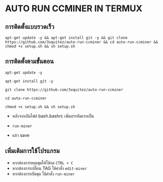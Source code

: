 # AUTO RUN CCMINER IN TERMUX

## การติดตั้งแบบรวดเร็ว
```
apt-get update -y && apt-get install git -y && git clone https://github.com/3xquitez/auto-run-ccminer && cd auto-run-ccminer && chmod +x setup.sh && sh setup.sh
```

## การติดตั้งตามขั้นตอน
```
apt-get update -y
```
```
apt-get install git -y
```
```
git clone https://github.com/3xquitez/auto-run-ccminer
```
```
cd auto-run-ccminer
```
```
chmod +x setup.sh && sh setup.sh
```
* หลังจากเปิดไฟล์ bash.bashrc เพิ่มบรรทัดแรกเป็น
- ```run-miner```
* แล้ว save

## เพิ่มเติมการใช้โปรแกรม
* หากต้องการหยุดขุดให้ใช้กด ```CTRL + C```
* หากต้องการเปลี่ยน TAG ใช้คำสั่ง ```edit-miner```
* หากต้องการเปิดขุด ใช้คำสั่ง ```run-miner```
